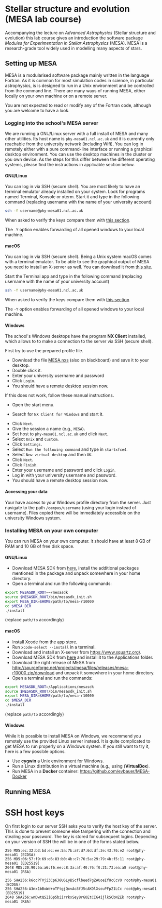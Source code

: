 # Stellar structure and evolution (MESA lab course)
Accompanying the lecture on *Advanced Astrophysics* (Stellar structure and evolution) this lab course gives an introduction the software package *Modules for Experimentation in Stellar Astrophysics* (MESA). MESA is a research-grade tool widely used in modelling many aspects of stars.

## Setting up MESA
MESA is a modularised software package mainly written in the language Fortran. As it is common for most simulation codes in science, in particular astrophysics, is is designed to run in a Unix environment and be controlled from the command line. There are many ways of running MESA, either locally on your own machine or on a remote server.

You are not expected to read or modify any of the Fortran code, although you are welcome to have a look.

### Logging into the school's MESA server
We are running a GNU/Linux server with a full install of MESA and many other utilities. Its host name is `phy-mesa01.ncl.ac.uk` and it is currently only reachable from the university network (including Wifi). You can log in remotely either with a pure command-line interface or running a graphical desktop environment. You can use the desktop machines in the cluster or you own device. As the steps for this differ between the different operating systems, please find the instructions in applicable section below.

#### GNU/Linux
You can log in via SSH (secure shell).
You are most likely to have an terminal emulator already installed on your system. Look for programs named Terminal, Konsole or xterm. Start it and type in the following command (replacing username with the name of your university account)
```bash
ssh -Y username@phy-mesa01.ncl.ac.uk
```
When asked to verify the keys compare them with [this section](#ssh-host-keys).

The `-Y` option enables forwarding of all opened windows to your local machine.


#### macOS
You can log in via SSH (secure shell).
Being a Unix system macOS comes with a terminal emulator. To be able to see the graphical output of MESA you need to install an X-server as well. You can download it from [this site](https://www.xquartz.org/).

Start the Terminal app and type in the following command (replacing username with the name of your university account)
```bash
ssh -Y username@phy-mesa01.ncl.ac.uk
```
When asked to verify the keys compare them with [this section](#ssh-host-keys).

The `-Y` option enables forwarding of all opened windows to your local machine.

#### Windows
The school's Windows desktops have the program **NX Client** installed, which allows to to make a connection to the server via SSH (secure shell).

First try to use the prepared profile file.
- Download the file [MESA.nxs](https://mas-gitlab.ncl.ac.uk/PHY3033/exercises/raw/master/MESA.nxs) (also on blackboard) and save it to your desktop.
- Double click it.
- Enter your university username and password
- Click `Login`.
- You should have a remote desktop session now.

If this does not work, follow these manual instructions.
- Open the start menu.
* Search for `NX Client for Windows` and start it.
- Click `Next`.
- Give the session a name (e.g., `MESA`).
- Set host to `phy-mesa01.ncl.ac.uk` and click `Next`.
- Select `Unix` and `Custom`.
- Click `Settings`.
- Select `Run the following command` and type in `startxfce4`.
- Select `New virtual desktop` and then `OK`.
- Click `Next`.
- Click `Finish`.
- Enter your username and password and click `Login`.
- Log in with your university username and password.
- You should have a remote desktop session now.

#### Accessing your data
Your have access to your Windows profile directory from the server. Just navigate to the path `/campus/username` (using your login instead of username). Files copied there will be immediately accessible on the university Windows system.

### Installing MESA on your own computer
You can run MESA on your own computer. It should have at least 8 GB of RAM and 10 GB of free disk space.

#### GNU/Linux
- Download MESA SDK from [here](http://www.astro.wisc.edu/%7Etownsend/static.php?ref=mesasdk), install the additional packages mentioned in the package and unpack somewhere in your home directory.
- Open a terminal and run the following commands:

```bash
export MESASDK_ROOT=~/mesasdk
source $MESASDK_ROOT/bin/mesasdk_init.sh
export MESA_DIR=$HOME/path/to/mesa-r10000
cd $MESA_DIR
./install
```
(replace `path/to` accordingly)


#### macOS
- Install Xcode from the app store.
- Run `xcode-select --install` in a terminal.
- Download and install an X-server from https://www.xquartz.org/.
- Download MESA SDK from [here](http://www.astro.wisc.edu/%7Etownsend/static.php?ref=mesasdk) and install it to the Applications folder.
- Download the right release of MESA from http://sourceforge.net/projects/mesa/files/releases/mesa-r10000.zip/download and unpack it somewhere in your home directory.
- Open a terminal and run the commands:

```bash
export MESASDK_ROOT=/Applications/mesasdk
source $MESASDK_ROOT/bin/mesasdk_init.sh
export MESA_DIR=$HOME/path/to/mesa-r10000
cd $MESA_DIR
./install
```
(replace `path/to` accordingly)

#### Windows
While it is possible to install MESA on Windows, we recommend you remotely use the provided Linux server instead. It is quite complicated to get MESA to run properly on a Windows system. If you still want to try it, here is a few possible options.
- Use **cygwin** a Unix environment for Windows.
- Run a Linux distribution in a virtual machine (e.g., using (**VirtualBox**).
- Run MESA in a **Docker** container: https://github.com/evbauer/MESA-Docker

## Running MESA

# SSH host keys
On first login to our server SSH asks you to verify the host key of the server. This is done to prevent someone else tampering with the connection and stealing your password. The key is stored for subsequent logins. Depending on your version of SSH the will be in one of the forms stated below.

```
256 MD5:ec:32:b3:bd:ec:ee:5a:7b:a7:d7:6d:df:3e:43:76:e2 root@phy-mesa01 (ECDSA)
256 MD5:06:57:f9:69:d6:83:b0:4b:c7:76:5a:29:79:4b:f5:11 root@phy-mesa01 (ED25519)
2048 MD5:20:90:5a:a6:f6:ee:c8:3a:af:40:76:f0:21:73:ea:a8 root@phy-mesa01 (RSA)
```

```
256 SHA256:k6ccPTVji3Cp6J6UGLyBScflbeed7gZAUoeIfUcCcV0 root@phy-mesa01 (ECDSA)
256 SHA256:A3nx1bBxWd+oTFtgjQxvAc8fJ5cAKDlXsouPFpZ1LCc root@phy-mesa01 (ED25519)
2048 SHA256:wnDwtQSIiGp5biirrkxSey8rGOEtCIG4ijlkSCbNZEk root@phy-mesa01 (RSA)
```

